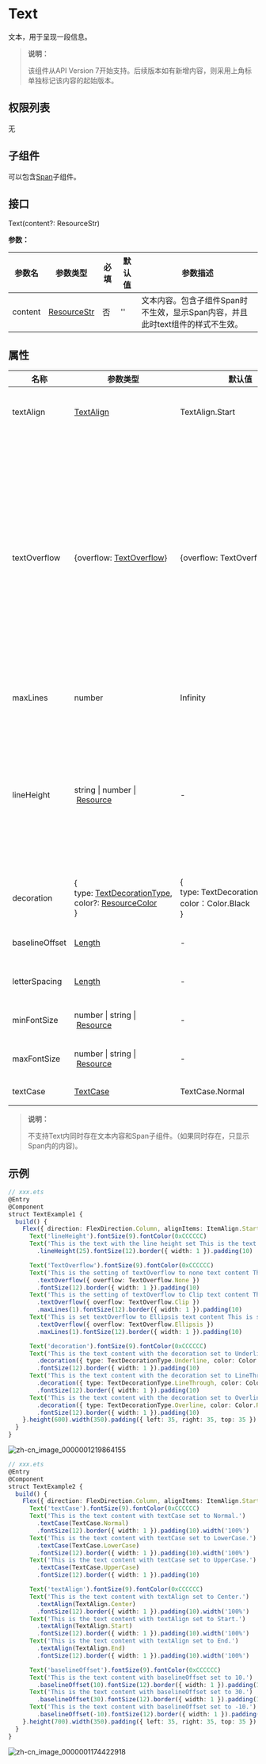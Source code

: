 # Text

文本，用于呈现一段信息。

>  **说明：**
>
>  该组件从API Version 7开始支持。后续版本如有新增内容，则采用上角标单独标记该内容的起始版本。


## 权限列表

无


## 子组件

可以包含[Span](ts-basic-components-span.md)子组件。


## 接口

Text(content?: ResourceStr)

**参数：**

| 参数名     | 参数类型   | 必填   | 默认值  | 参数描述                                     |
| ------- | ------ | ---- | ---- | ---------------------------------------- |
| content | [ResourceStr](ts-types.md#resourcestr8) | 否    | ''   | 文本内容。包含子组件Span时不生效，显示Span内容，并且此时text组件的样式不生效。 |

## 属性

| 名称             | 参数类型                                     | 默认值                                      | 描述                                       |
| -------------- | ---------------------------------------- | ---------------------------------------- | ---------------------------------------- |
| textAlign      | [TextAlign](ts-appendix-enums.md#textalign)       | TextAlign.Start                          | 设置多行文本的文本对齐方式。                           |
| textOverflow   | {overflow:&nbsp;[TextOverflow](ts-appendix-enums.md#textoverflow)}            | {overflow:&nbsp;TextOverflow.Clip}       | 设置文本超长时的显示方式。<br/>**说明：**<br/>文本截断是按字截断。例如，英文以单词为最小单位进行截断，若需要以字母为单位进行截断，可在字母间添加零宽空格：\u200B。 |
| maxLines       | number                                   | Infinity                                 | 设置文本的最大行数。                               |
| lineHeight     | string&nbsp;\|&nbsp;number&nbsp;\|&nbsp;[Resource](ts-types.md#resource) | - | 设置文本的文本行高，设置值不大于0时，不限制文本行高，自适应字体大小，Length为number类型时单位为fp。 |
| decoration     | {<br/>type:&nbsp;[TextDecorationType](ts-appendix-enums.md#textdecorationtype),<br/>color?:&nbsp;[ResourceColor](ts-types.md#resourcecolor8)<br/>} | {<br/>type:&nbsp;TextDecorationType.None,<br/>color：Color.Black<br/>} | 设置文本装饰线样式及其颜色。                           |
| baselineOffset | [Length](ts-types.md#length) | -         | 设置文本基线的偏移量。                              |
| letterSpacing       | [Length](ts-types.md#length) | -                          | 设置文本字符间距。                                 |
| minFontSize       | number&nbsp;\|&nbsp;string&nbsp;\|&nbsp;[Resource](ts-types.md#resource) | -     | 设置文本最小显示字号。                                 |
| maxFontSize       | number&nbsp;\|&nbsp;string&nbsp;\|&nbsp;[Resource](ts-types.md#resource) | -     | 设置文本最大显示字号。                                 |
| textCase       | [TextCase](ts-appendix-enums.md#textcase)          | TextCase.Normal                          | 设置文本大小写。                                 |


>  **说明：**
>
>  不支持Text内同时存在文本内容和Span子组件。（如果同时存在，只显示Span内的内容)。


## 示例

```ts
// xxx.ets
@Entry
@Component
struct TextExample1 {
  build() {
    Flex({ direction: FlexDirection.Column, alignItems: ItemAlign.Start, justifyContent: FlexAlign.SpaceBetween }) {
      Text('lineHeight').fontSize(9).fontColor(0xCCCCCC)
      Text('This is the text with the line height set This is the text with the line height set This is the text with the line height set.')
        .lineHeight(25).fontSize(12).border({ width: 1 }).padding(10)

      Text('TextOverflow').fontSize(9).fontColor(0xCCCCCC)
      Text('This is the setting of textOverflow to none text content This is the setting of textOverflow to none text content.')
        .textOverflow({ overflow: TextOverflow.None })
        .fontSize(12).border({ width: 1 }).padding(10)
      Text('This is the setting of textOverflow to Clip text content This is the setting of textOverflow to Clip text content.')
        .textOverflow({ overflow: TextOverflow.Clip })
        .maxLines(1).fontSize(12).border({ width: 1 }).padding(10)
      Text('This is set textOverflow to Ellipsis text content This is set textOverflow to Ellipsis text content.'.split('').join('\u200B'))
        .textOverflow({ overflow: TextOverflow.Ellipsis })
        .maxLines(1).fontSize(12).border({ width: 1 }).padding(10)

      Text('decoration').fontSize(9).fontColor(0xCCCCCC)
      Text('This is the text content with the decoration set to Underline and the color set to Red.')
        .decoration({ type: TextDecorationType.Underline, color: Color.Red })
        .fontSize(12).border({ width: 1 }).padding(10)
      Text('This is the text content with the decoration set to LineThrough and the color set to Red.')
        .decoration({ type: TextDecorationType.LineThrough, color: Color.Red })
        .fontSize(12).border({ width: 1 }).padding(10)
      Text('This is the text content with the decoration set to Overline and the color set to Red.')
        .decoration({ type: TextDecorationType.Overline, color: Color.Red })
        .fontSize(12).border({ width: 1 }).padding(10)
    }.height(600).width(350).padding({ left: 35, right: 35, top: 35 })
  }
}
```

![zh-cn_image_0000001219864155](figures/zh-cn_image_0000001219864155.gif)

```ts
// xxx.ets
@Entry
@Component
struct TextExample2 {
  build() {
    Flex({ direction: FlexDirection.Column, alignItems: ItemAlign.Start, justifyContent: FlexAlign.SpaceBetween }) {
      Text('textCase').fontSize(9).fontColor(0xCCCCCC)
      Text('This is the text content with textCase set to Normal.')
        .textCase(TextCase.Normal)
        .fontSize(12).border({ width: 1 }).padding(10).width('100%')
      Text('This is the text content with textCase set to LowerCase.')
        .textCase(TextCase.LowerCase)
        .fontSize(12).border({ width: 1 }).padding(10).width('100%')
      Text('This is the text content with textCase set to UpperCase.')
        .textCase(TextCase.UpperCase)
        .fontSize(12).border({ width: 1 }).padding(10)

      Text('textAlign').fontSize(9).fontColor(0xCCCCCC)
      Text('This is the text content with textAlign set to Center.')
        .textAlign(TextAlign.Center)
        .fontSize(12).border({ width: 1 }).padding(10).width('100%')
      Text('This is the text content with textAlign set to Start.')
        .textAlign(TextAlign.Start)
        .fontSize(12).border({ width: 1 }).padding(10).width('100%')
      Text('This is the text content with textAlign set to End.')
        .textAlign(TextAlign.End)
        .fontSize(12).border({ width: 1 }).padding(10).width('100%')

      Text('baselineOffset').fontSize(9).fontColor(0xCCCCCC)
      Text('This is the text content with baselineOffset set to 10.')
        .baselineOffset(10).fontSize(12).border({ width: 1 }).padding(10).width('100%')
      Text('This is the text content with baselineOffset set to 30.')
        .baselineOffset(30).fontSize(12).border({ width: 1 }).padding(10).width('100%')
      Text('This is the text content with baselineOffset set to -10.')
        .baselineOffset(-10).fontSize(12).border({ width: 1 }).padding(10).width('100%')
    }.height(700).width(350).padding({ left: 35, right: 35, top: 35 })
  }
}
```

![zh-cn_image_0000001174422918](figures/zh-cn_image_0000001174422918.gif)
